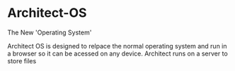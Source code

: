 # Architect-OS

The New 'Operating System'

Architect OS is designed to relpace the normal operating system and run in a browser so it can be acessed on any device.
Architect runs on a server to store files
